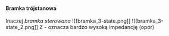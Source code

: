 #### Bramka trójstanowa
Inaczej *bramka sterowana*
![[bramka_3-state.png]]
![[bramka_3-state_2.png]]
Z - oznacza bardzo wysoką impedancję (opór)